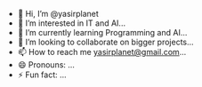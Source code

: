 - 👋 Hi, I’m @yasirplanet
- 👀 I’m interested in IT and AI...
- 🌱 I’m currently learning Programming and AI...
- 💞️ I’m looking to collaborate on bigger projects...
- 📫 How to reach me yasirplanet@gmail.com...
- 😄 Pronouns: ...
- ⚡ Fun fact: ...

<!---
yasirplanet/yasirplanet is a ✨ special ✨ repository because its `README.md` (this file) appears on your GitHub profile.
You can click the Preview link to take a look at your changes.
--->

